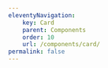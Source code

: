 ```yaml
---
eleventyNavigation:
    key: Card
    parent: Components
    order: 10
    url: /components/card/
permalink: false
---
```


